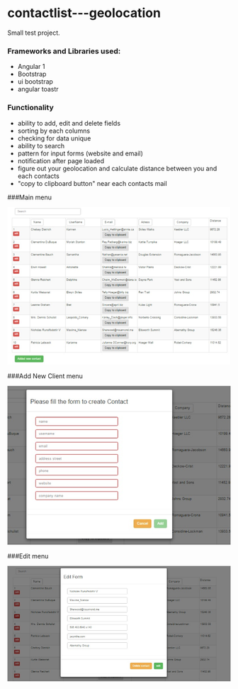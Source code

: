 # contactlist---geolocation
Small test project.


### Frameworks and Libraries used:
- Angular 1
- Bootstrap
- ui bootstrap
- angular toastr

### Functionality
- ability to add, edit and delete fields
- sorting by each columns
- checking for data unique
- ability to search 
- pattern for input forms (website and email)
- notification after page loaded
- figure out your geolocation and calculate distance between you and each contacts
- "copy to clipboard button" near each contacts mail

###Main menu

![Alt text](https://github.com/bagasssss/contactlist---geolocation/blob/master/screenshots/main.jpg "Main")

###Add New Client menu

![Alt text](https://github.com/bagasssss/contactlist---geolocation/blob/master/screenshots/createForm.jpg "Main")

###Edit menu

![Alt text](https://github.com/bagasssss/contactlist---geolocation/blob/master/screenshots/editForm.jpg "Main")
